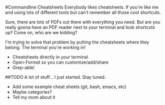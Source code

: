#Commandline Cheatsheets
Everybody likes cheatsheets. If you're like me and using lots of different tools but can't remember all those cool shortcuts.

Sure, there are lots of PDFs out there with everything you need. But are you really gonna have an PDF reader next to your terminal and look shortcuts up? Come on, who are we kidding?

I'm trying to solve that problem by putting the cheatsheets where they belong. The terminal you're working in!

- Cheatsheets directly in your terminal
- Open-Format so you can customize/add/share
- Grep-able!

##TODO
A lot of stuff... I just started. Stay tuned.

- Add some example cheat sheets (git, bash, emacs, etc)
- Maybe categories?
- Tell my mom about it

